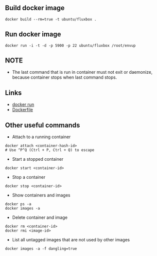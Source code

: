 ## Build docker image

```shell
docker build --rm=true -t ubuntu/fluxbox .
```

## Run docker image

```shell
docker run -i -t -d -p 5900 -p 22 ubuntu/fluxbox /root/envup
```

## NOTE

- The last command that is run in container must not exit or daemonize, because container stops when last command stops.

## Links

- [docker run](https://docs.docker.com/engine/reference/run/)
- [Dockerfile](https://docs.docker.com/engine/reference/builder/)

## Other useful commands

- Attach to a running container

```shell
docker attach <container-hash-id>
# Use ^P^Q (Ctrl + P, Ctrl + Q) to escape
```

- Start a stopped container

```shell
docker start <container-id>
```

- Stop a container

```shell
docker stop <container-id>
```

- Show containers and images

```shell
docker ps -a
docker images -a
```

- Delete container and image

```shell
docker rm <container-id>
docker rmi <image-id>
```

- List all untagged images that are not used by other images

```shell
docker images -a -f dangling=true
```
